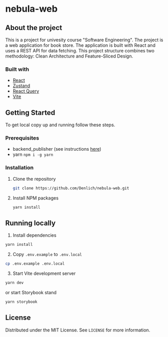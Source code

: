 # nebula-web

## About the project

This is a project for univesity course "Software Engineering". The project is a web application for book store. The application is built with React and uses a REST API for data fetching. This project structure combines two methodology: Clean Architecture and Feature-Sliced Design.

### Built with

- [React](https://react.dev/)
- [Zustand](https://zustand-demo.pmnd.rs/)
- [React Query](https://tanstack.com/query/v3/)
- [Vite](https://vitejs.dev/)

## Getting Started

To get local copy up and running follow these steps.

### Prerequisites

- backend_publisher (see instructions [here](https://github.com/prtrymer/publisher))
- yarn `npm i -g yarn`

### Installation

1. Clone the repository
   ```sh
   git clone https://github.com/Denlich/nebula-web.git
   ```
2. Install NPM packages
   ```sh
   yarn install
   ```

## Running locally

1. Install dependencies

```bash
yarn install
```

2. Copy `.env.example` to `.env.local`

```bash
cp .env.example .env.local
```

3. Start Vite development server

```bash
yarn dev
```

or start Storybook stand

```bash
yarn storybook
```

## License

Distributed under the MIT License. See `LICENSE` for more information.
